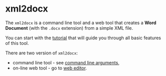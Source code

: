 # xml2docx

The `xml2docx` is a command line tool and a web tool that creates a **Word Document** (with the `.docx` extension) from a simple XML file.

You can start with the [tutorial](tutorial.md) that will guide you through all basic features of this tool.

There are two version of `xml2docx`:
 * command line tool - see [command line arguments](cli.md),
 * on-line web tool - go to [web editor](https://kildom.github.io/xml2docx/).
